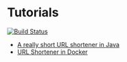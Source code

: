 # Tutorials
[![Build Status](https://travis-ci.org/UNIZAR-30246-WebEngineering/tutorials.svg)](https://travis-ci.org/UNIZAR-30246-WebEngineering/tutorials)
* [A really short URL shortener in Java](urlshortener)
* [URL Shortener in Docker](urlshortener-docker)
